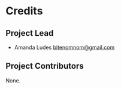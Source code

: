 Credits
=======

Project Lead
----------------

* Amanda Ludes <bitenomnom@gmail.com>

Project Contributors
------------

None.
